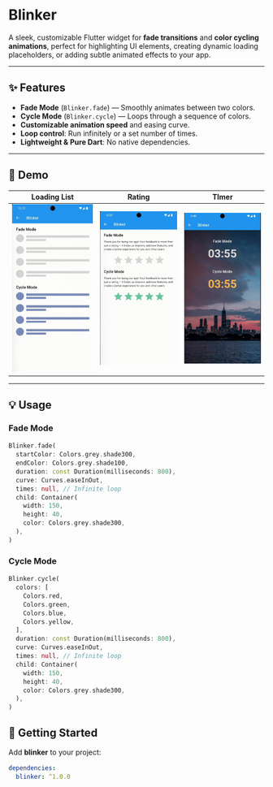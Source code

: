 # Blinker

A sleek, customizable Flutter widget for **fade transitions** and **color cycling animations**, perfect for highlighting UI elements, creating dynamic loading placeholders, or adding subtle animated effects to your app.

---

## ✨ Features

- **Fade Mode** (`Blinker.fade`) — Smoothly animates between two colors.
- **Cycle Mode** (`Blinker.cycle`) — Loops through a sequence of colors.
- **Customizable animation speed** and easing curve.
- **Loop control**: Run infinitely or a set number of times.
- **Lightweight & Pure Dart**: No native dependencies.

---

## 📸 Demo

| Loading List | Rating | TImer |
|------------------|--------------------|------------------|
| ![Loading List](https://github.com/AbdullahProjects/blinker/blob/main/screenshots/loading_list.gif) | ![Rating](https://github.com/AbdullahProjects/blinker/blob/main/screenshots/rating.gif) | ![Timer](https://github.com/AbdullahProjects/blinker/blob/main/screenshots/timer.gif) |

---

## 💡 Usage

### Fade Mode

```dart
Blinker.fade(
  startColor: Colors.grey.shade300,
  endColor: Colors.grey.shade100,
  duration: const Duration(milliseconds: 800),
  curve: Curves.easeInOut,
  times: null, // Infinite loop
  child: Container(
    width: 150,
    height: 40,
    color: Colors.grey.shade300,
  ),
)
```

### Cycle Mode

```dart
Blinker.cycle(
  colors: [
    Colors.red,
    Colors.green,
    Colors.blue,
    Colors.yellow,
  ],
  duration: const Duration(milliseconds: 800),
  curve: Curves.easeInOut,
  times: null, // Infinite loop
  child: Container(
    width: 150,
    height: 40,
    color: Colors.grey.shade300,
  ),
)
```


## 🚀 Getting Started

Add **blinker** to your project:

```yaml
dependencies:
  blinker: ^1.0.0
